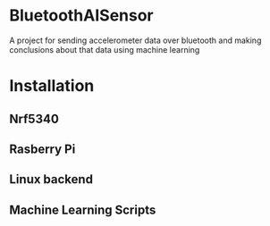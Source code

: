 # BluetoothAISensor

  

<p>A project for sending accelerometer data over bluetooth and making conclusions about that data using machine learning</p>

  

# Installation

## Nrf5340

## Rasberry Pi

## Linux backend

## Machine Learning Scripts